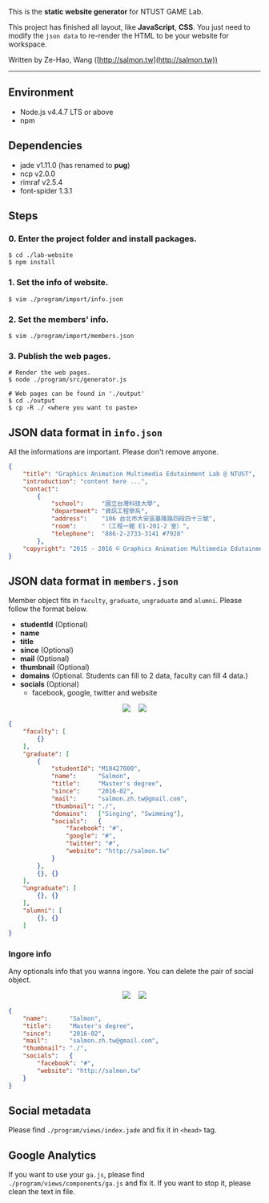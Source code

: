 This is the **static website generator** for NTUST GAME Lab.

This project has finished all layout, like **JavaScript**, **CSS**. You just need to modify the `json data` to re-render the HTML to be your website for workspace.

Written by Ze-Hao, Wang ([http://salmon.tw](http://salmon.tw))

---

## Environment

* Node.js v4.4.7 LTS or above
* npm


## Dependencies

* jade v1.11.0 (has renamed to **pug**)
* ncp v2.0.0
* rimraf v2.5.4
* font-spider 1.3.1


## Steps

### 0. Enter the project folder and install packages.

```shell
$ cd ./lab-website
$ npm install
```

### 1. Set the info of website.

```shell
$ vim ./program/import/info.json
```

### 2. Set the members' info.

```shell
$ vim ./program/import/members.json
```

### 3. Publish the web pages.

```shell
# Render the web pages.
$ node ./program/src/generator.js

# Web pages can be found in './output'
$ cd ./output
$ cp -R ./ <where you want to paste>
```


## JSON data format in `info.json`

All the informations are important. Please don't remove anyone. 

```json
{
	"title": "Graphics Animation Multimedia Edutainment Lab @ NTUST",
	"introduction": "content here ...",
	"contact":
		{
			"school":     "國立台灣科技大學",
			"department": "資訊工程學系",
			"address":    "106 台北市大安區基隆路四段四十三號",
			"room":       "（工程一館 E1-201-2 室）",
			"telephone":  "886-2-2733-3141 #7928"
		},
	"copyright": "2015 - 2016 © Graphics Animation Multimedia Edutainment Laboratory"
}
```


## JSON data format in `members.json`

Member object fits in `faculty`, `graduate`, `ungraduate` and `alumni`. Please follow the format below.

* **studentId** (Optional)
* **name**
* **title**
* **since** (Optional)
* **mail** (Optional)
* **thumbnail** (Optional)
* **domains** (Optional. Students can fill to 2 data, faculty can fill 4 data.)
* **socials** (Optional)
	* facebook, google, twitter and website

<p align="center">
  <img src="./sample/1.png"/>
  &nbsp;&nbsp;
  <img src="./sample/2.png"/>
</p>

```json
{
	"faculty": [
		{}
	],
	"graduate": [
		{
			"studentId": "M10427000",
			"name":      "Salmon",
			"title":     "Master's degree",
			"since":     "2016-02",
			"mail":      "salmon.zh.tw@gmail.com",
			"thumbnail": "./",
			"domains":   ["Singing", "Swimming"],
			"socials":   {
				"facebook": "#",
				"google": "#",
				"twitter": "#",
				"website": "http://salmon.tw"
			}
		},
		{}, {}
	],
	"ungraduate": [
		{}, {}
	],
	"alumni": [
		{}, {}
	]
}
```

### Ingore info

Any optionals info that you wanna ingore. You can delete the pair of social object.

<p align="center">
  <img src="./sample/3.png"/>
  &nbsp;&nbsp;
  <img src="./sample/4.png"/>
</p>

```json
{
	"name":      "Salmon",
	"title":     "Master's degree",
	"since":     "2016-02",
	"mail":      "salmon.zh.tw@gmail.com",
	"thumbnail": "./",
	"socials":   {
		"facebook": "#",
		"website": "http://salmon.tw"
	}
}
```

## Social metadata

Please find `./program/views/index.jade` and fix it in `<head>` tag.

## Google Analytics

If you want to use your `ga.js`, please find `./program/views/components/ga.js` and fix it. If you want to stop it, please clean the text in file.